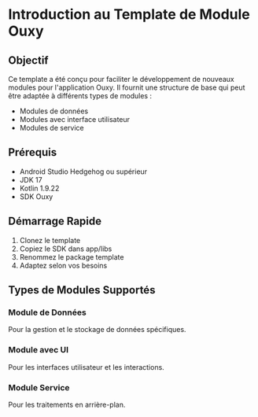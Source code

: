 # Introduction au Template de Module Ouxy

## Objectif

Ce template a été conçu pour faciliter le développement de nouveaux modules pour l'application Ouxy. Il fournit une structure de base qui peut être adaptée à différents types de modules :

- Modules de données
- Modules avec interface utilisateur
- Modules de service

## Prérequis

- Android Studio Hedgehog ou supérieur
- JDK 17
- Kotlin 1.9.22
- SDK Ouxy

## Démarrage Rapide

1. Clonez le template
2. Copiez le SDK dans app/libs
3. Renommez le package template
4. Adaptez selon vos besoins

## Types de Modules Supportés

### Module de Données
Pour la gestion et le stockage de données spécifiques.

### Module avec UI
Pour les interfaces utilisateur et les interactions.

### Module Service
Pour les traitements en arrière-plan.